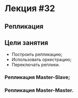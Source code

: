 # Лекция #32

## Репликация

## Цели занятия

* Построить репликацию;
* Использовать оркестрацию;
* Переключать реплики.

### Репликация Master-Slave;
### Репликация Master-Master.